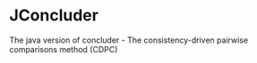 JConcluder
==========

The java version of concluder - The consistency-driven pairwise comparisons method (CDPC)
